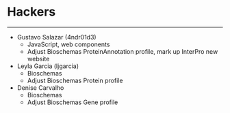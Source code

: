 # Hackers
---
* Gustavo Salazar (4ndr01d3)
  * JavaScript, web components
  * Adjust Bioschemas ProteinAnnotation profile, mark up InterPro new website
* Leyla Garcia (ljgarcia)
  * Bioschemas
  * Adjust Bioschemas Protein profile
* Denise Carvalho
  * Bioschemas
  * Adjust Bioschemas Gene profile
